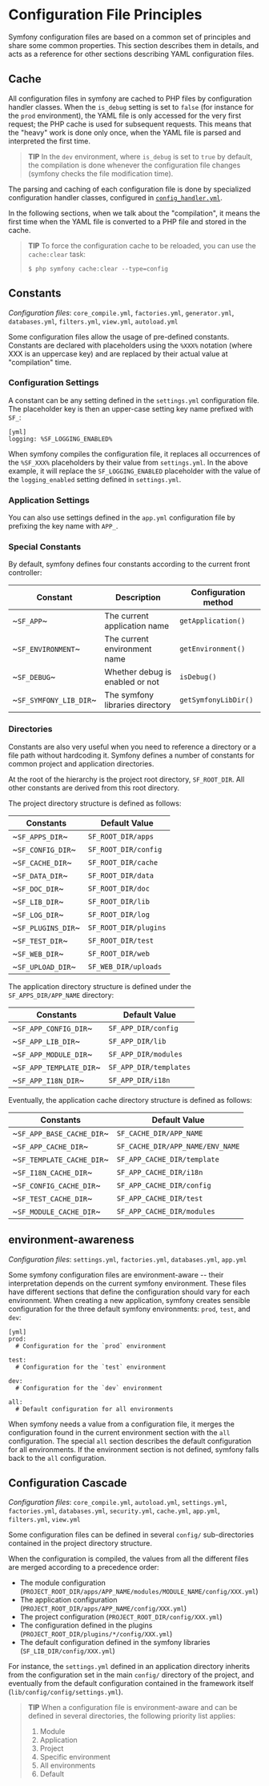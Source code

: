 Configuration File Principles
=============================

Symfony configuration files are based on a common set of principles and share
some common properties. This section describes them in details, and acts as a
reference for other sections describing YAML configuration files.

Cache
-----

All configuration files in symfony are cached to PHP files by configuration
handler classes. When the `is_debug` setting is set to `false` (for instance
for the `prod` environment), the YAML file is only accessed for the very first
request; the PHP cache is used for subsequent requests. This means that the
"heavy" work is done only once, when the YAML file is parsed and interpreted
the first time.

>**TIP**
>In the `dev` environment, where `is_debug` is set to `true` by default,
>the compilation is done whenever the configuration file changes (symfony
>checks the file modification time).

The parsing and caching of each configuration file is done by specialized
configuration handler classes, configured in
[`config_handler.yml`](14-Other-Configuration-Files#chapter_14_config_handlers_yml).

In the following sections, when we talk about the "compilation", it means the
first time when the YAML file is converted to a PHP file and stored in the
cache.

>**TIP**
>To force the configuration cache to be reloaded, you can use the
>`cache:clear` task:
>
>     $ php symfony cache:clear --type=config

Constants
---------

*Configuration files*: `core_compile.yml`, `factories.yml`, `generator.yml`,
`databases.yml`, `filters.yml`, `view.yml`, `autoload.yml`

Some configuration files allow the usage of pre-defined constants. Constants
are declared with placeholders using the `%XXX%` notation (where XXX is an
uppercase key) and are replaced by their actual value at "compilation" time.

### Configuration Settings

A constant can be any setting defined in the `settings.yml` configuration
file. The placeholder key is then an upper-case setting key name prefixed with
`SF_`:

    [yml]
    logging: %SF_LOGGING_ENABLED%

When symfony compiles the configuration file, it replaces all occurrences of
the `%SF_XXX%` placeholders by their value from `settings.yml`. In the above
example, it will replace the `SF_LOGGING_ENABLED` placeholder with the value of
the `logging_enabled` setting defined in `settings.yml`.

### Application Settings

You can also use settings defined in the `app.yml` configuration file by
prefixing the key name with `APP_`.

### Special Constants

By default, symfony defines four constants according to the current front
controller:

 | Constant               | Description                     | Configuration method |
 | ---------------------- | ------------------------------- | -------------------- |
 | ~`SF_APP`~             | The current application name    | `getApplication()`   |
 | ~`SF_ENVIRONMENT`~     | The current environment name    | `getEnvironment()`   |
 | ~`SF_DEBUG`~           | Whether debug is enabled or not | `isDebug()`          |
 | ~`SF_SYMFONY_LIB_DIR`~ | The symfony libraries directory | `getSymfonyLibDir()` |

### Directories

Constants are also very useful when you need to reference a directory or a
file path without hardcoding it. Symfony defines a number of constants for
common project and application directories.

At the root of the hierarchy is the project root directory, `SF_ROOT_DIR`. All
other constants are derived from this root directory.

The project directory structure is defined as follows:

 | Constants          | Default Value        |
 | ------------------ | -------------------- |
 | ~`SF_APPS_DIR`~    | `SF_ROOT_DIR/apps`   |
 | ~`SF_CONFIG_DIR`~  | `SF_ROOT_DIR/config` |
 | ~`SF_CACHE_DIR`~   | `SF_ROOT_DIR/cache`  |
 | ~`SF_DATA_DIR`~    | `SF_ROOT_DIR/data`   |
 | ~`SF_DOC_DIR`~     | `SF_ROOT_DIR/doc`    |
 | ~`SF_LIB_DIR`~     | `SF_ROOT_DIR/lib`    |
 | ~`SF_LOG_DIR`~     | `SF_ROOT_DIR/log`    |
 | ~`SF_PLUGINS_DIR`~ | `SF_ROOT_DIR/plugins`|
 | ~`SF_TEST_DIR`~    | `SF_ROOT_DIR/test`   |
 | ~`SF_WEB_DIR`~     | `SF_ROOT_DIR/web`    |
 | ~`SF_UPLOAD_DIR`~  | `SF_WEB_DIR/uploads` |

The application directory structure is defined under the
`SF_APPS_DIR/APP_NAME` directory:

 | Constants               | Default Value          |
 | ----------------------- | ---------------------- |
 | ~`SF_APP_CONFIG_DIR`~   | `SF_APP_DIR/config`    |
 | ~`SF_APP_LIB_DIR`~      | `SF_APP_DIR/lib`       |
 | ~`SF_APP_MODULE_DIR`~   | `SF_APP_DIR/modules`   |
 | ~`SF_APP_TEMPLATE_DIR`~ | `SF_APP_DIR/templates` |
 | ~`SF_APP_I18N_DIR`~     | `SF_APP_DIR/i18n`      |

Eventually, the application cache directory structure is defined as follows:

 | Constants                 | Default Value                    |
 | ------------------------- | -------------------------------- |
 | ~`SF_APP_BASE_CACHE_DIR`~ | `SF_CACHE_DIR/APP_NAME`          |
 | ~`SF_APP_CACHE_DIR`~      | `SF_CACHE_DIR/APP_NAME/ENV_NAME` |
 | ~`SF_TEMPLATE_CACHE_DIR`~ | `SF_APP_CACHE_DIR/template`      |
 | ~`SF_I18N_CACHE_DIR`~     | `SF_APP_CACHE_DIR/i18n`          |
 | ~`SF_CONFIG_CACHE_DIR`~   | `SF_APP_CACHE_DIR/config`        |
 | ~`SF_TEST_CACHE_DIR`~     | `SF_APP_CACHE_DIR/test`          |
 | ~`SF_MODULE_CACHE_DIR`~   | `SF_APP_CACHE_DIR/modules`       |

environment-awareness
---------------------

*Configuration files*: `settings.yml`, `factories.yml`, `databases.yml`,
`app.yml`

Some symfony configuration files are environment-aware -- their interpretation
depends on the current symfony environment. These files have different
sections that define the configuration should vary for each environment. When
creating a new application, symfony creates sensible configuration for the
three default symfony environments: `prod`, `test`, and `dev`:

    [yml]
    prod:
      # Configuration for the `prod` environment

    test:
      # Configuration for the `test` environment

    dev:
      # Configuration for the `dev` environment

    all:
      # Default configuration for all environments

When symfony needs a value from a configuration file, it merges the
configuration found in the current environment section with the `all`
configuration. The special `all` section describes the default configuration
for all environments. If the environment section is not defined, symfony falls
back to the `all` configuration.

Configuration Cascade
---------------------

*Configuration files*: `core_compile.yml`, `autoload.yml`, `settings.yml`,
`factories.yml`, `databases.yml`, `security.yml`, `cache.yml`, `app.yml`,
`filters.yml`, `view.yml`

Some configuration files can be defined in several `config/` sub-directories
contained in the project directory structure.

When the configuration is compiled, the values from all the different files
are merged according to a precedence order:

  * The module configuration (`PROJECT_ROOT_DIR/apps/APP_NAME/modules/MODULE_NAME/config/XXX.yml`)
  * The application configuration (`PROJECT_ROOT_DIR/apps/APP_NAME/config/XXX.yml`)
  * The project configuration (`PROJECT_ROOT_DIR/config/XXX.yml`)
  * The configuration defined in the plugins (`PROJECT_ROOT_DIR/plugins/*/config/XXX.yml`)
  * The default configuration defined in the symfony libraries (`SF_LIB_DIR/config/XXX.yml`)

For instance, the `settings.yml` defined in an application directory inherits
from the configuration set in the main `config/` directory of the project, and
eventually from the default configuration contained in the framework itself
(`lib/config/config/settings.yml`).

>**TIP**
>When a configuration file is environment-aware and can be defined in
>several directories, the following priority list applies:
>
> 1. Module
> 2. Application
> 3. Project
> 4. Specific environment
> 5. All environments
> 6. Default
